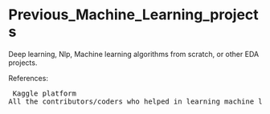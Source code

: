 # Previous_Machine_Learning_projects
Deep learning, Nlp, Machine learning algorithms from scratch, or other EDA projects.

References: 
<pre> Kaggle platform
All the contributors/coders who helped in learning machine learning.
</pre>
